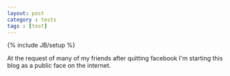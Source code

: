```yaml
---
layout: post
category : tests
tags : [test]
---
```

{% include JB/setup %}

At the request of many of my friends after quitting facebook I'm starting this blog as a public face on the internet.
